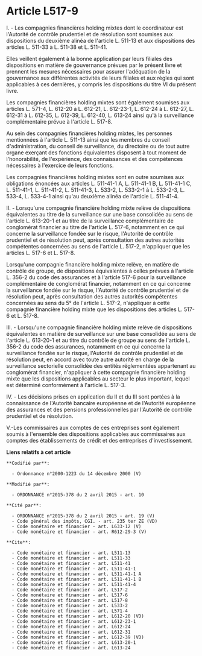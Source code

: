 # Article L517-9

I. - Les compagnies financières holding mixtes dont le coordinateur est l'Autorité de contrôle prudentiel et de résolution
sont soumises aux dispositions du deuxième alinéa de l'article L. 511-13 et aux dispositions des articles L. 511-33 à L.
511-38 et L. 511-41. 

Elles veillent également à la bonne application par leurs filiales des dispositions en matière de gouvernance prévues par le
présent livre et prennent les mesures nécessaires pour assurer l'adéquation de la gouvernance aux différentes activités de
leurs filiales et aux règles qui sont applicables à ces dernières, y compris les dispositions du titre VI du présent livre. 

Les compagnies financières holding mixtes sont également soumises aux articles L. 571-4, L. 612-20 à L. 612-21, L. 612-23-1,
L. 612-24 à L. 612-27, L. 612-31 à L. 612-35, L. 612-39, L. 612-40, L. 613-24 ainsi qu'à la surveillance complémentaire
prévue à l'article L. 517-8. 

Au sein des compagnies financières holding mixtes, les personnes mentionnées à l'article L. 511-13 ainsi que les membres du
conseil d'administration, du conseil de surveillance, du directoire ou de tout autre organe exerçant des fonctions
équivalentes disposent à tout moment de l'honorabilité, de l'expérience, des connaissances et des compétences nécessaires à
l'exercice de leurs fonctions. 

Les compagnies financières holding mixtes sont en outre soumises aux obligations énoncées aux articles L. 511-41-1 A, L.
511-41-1 B, L. 511-41-1 C, L. 511-41-1, L. 511-41-2, L. 511-41-3, L. 533-2, L. 533-2-1 à L. 533-2-3, L. 533-4, L. 533-4-1
ainsi qu'au deuxième alinéa de l'article L. 511-41-4. 

II. - Lorsqu'une compagnie financière holding mixte relève de dispositions équivalentes au titre de la surveillance sur une
base consolidée au sens de l'article L. 613-20-1 et au titre de la surveillance complémentaire de conglomérat financier au
titre de l'article L. 517-6, notamment en ce qui concerne la surveillance fondée sur le risque, l'Autorité de contrôle
prudentiel et de résolution peut, après consultation des autres autorités compétentes concernées au sens de l'article L.
517-2, n'appliquer que les articles L. 517-6 et L. 517-8. 

Lorsqu'une compagnie financière holding mixte relève, en matière de contrôle de groupe, de dispositions équivalentes à celles
prévues à l'article L. 356-2 du code des assurances et à l'article 517-6 pour la surveillance complémentaire de conglomérat
financier, notamment en ce qui concerne la surveillance fondée sur le risque, l'Autorité de contrôle prudentiel et de
résolution peut, après consultation des autres autorités compétentes concernées au sens du 5° de l'article L. 517-2,
n'appliquer à cette compagnie financière holding mixte que les dispositions des articles L. 517-6 et L. 517-8.  

III. - Lorsqu'une compagnie financière holding mixte relève de dispositions équivalentes en matière de surveillance sur une
base consolidée au sens de l'article L. 613-20-1 et au titre du contrôle de groupe au sens de l'article L. 356-2 du code des
assurances, notamment en ce qui concerne la surveillance fondée sur le risque, l'Autorité de contrôle prudentiel et de
résolution peut, en accord avec toute autre autorité en charge de la surveillance sectorielle consolidée des entités
réglementées appartenant au conglomérat financier, n'appliquer à cette compagnie financière holding mixte que les
dispositions applicables au secteur le plus important, lequel est déterminé conformément à l'article L. 517-3.

IV. - Les décisions prises en application du II et du III sont portées à la connaissance de l'Autorité bancaire européenne et
de l'Autorité européenne des assurances et des pensions professionnelles par l'Autorité de contrôle prudentiel et de
résolution. 

V.-Les commissaires aux comptes de ces entreprises sont également soumis à l'ensemble des dispositions applicables aux
commissaires aux comptes des établissements de crédit et des entreprises d'investissement.

**Liens relatifs à cet article**

	**Codifié par**:

	  - Ordonnance n°2000-1223 du 14 décembre 2000 (V)

	**Modifié par**:

	  - ORDONNANCE n°2015-378 du 2 avril 2015 - art. 10

	**Cité par**:

	  - ORDONNANCE n°2015-378 du 2 avril 2015 - art. 19 (V)
	  - Code général des impôts, CGI. - art. 235 ter ZE (VD)
	  - Code monétaire et financier - art. L633-12 (V)
	  - Code monétaire et financier - art. R612-29-3 (V)

	**Cite**:

	  - Code monétaire et financier - art. L511-13
	  - Code monétaire et financier - art. L511-33
	  - Code monétaire et financier - art. L511-41
	  - Code monétaire et financier - art. L511-41-1
	  - Code monétaire et financier - art. L511-41-1 A
	  - Code monétaire et financier - art. L511-41-1 B
	  - Code monétaire et financier - art. L511-41-4
	  - Code monétaire et financier - art. L517-2
	  - Code monétaire et financier - art. L517-6
	  - Code monétaire et financier - art. L517-8
	  - Code monétaire et financier - art. L533-2
	  - Code monétaire et financier - art. L571-4
	  - Code monétaire et financier - art. L612-20 (VD)
	  - Code monétaire et financier - art. L612-23-1
	  - Code monétaire et financier - art. L612-24
	  - Code monétaire et financier - art. L612-31
	  - Code monétaire et financier - art. L612-39 (VD)
	  - Code monétaire et financier - art. L613-20-1
	  - Code monétaire et financier - art. L613-24
